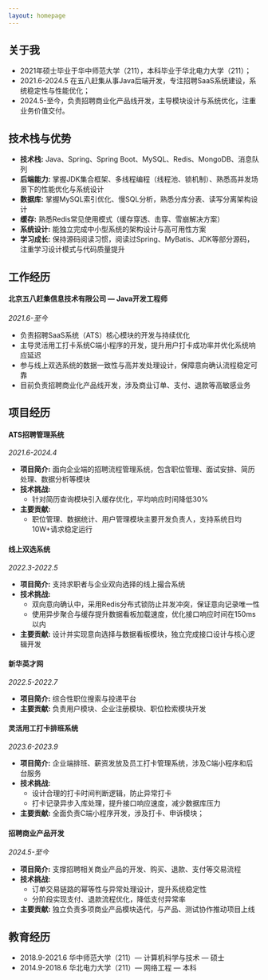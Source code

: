 ```yaml
---
layout: homepage
---
```


## 关于我

- 2021年硕士毕业于华中师范大学（211），本科毕业于华北电力大学（211）；
- 2021.6-2024.5 在五八赶集从事Java后端开发，专注招聘SaaS系统建设，系统稳定性与性能优化；
- 2024.5-至今，负责招聘商业化产品线开发，主导模块设计与系统优化，注重业务价值交付。

## 技术栈与优势

- **技术栈:** Java、Spring、Spring Boot、MySQL、Redis、MongoDB、消息队列
- **后端能力:** 掌握JDK集合框架、多线程编程（线程池、锁机制）、熟悉高并发场景下的性能优化与系统设计
- **数据库:** 掌握MySQL索引优化、慢SQL分析，熟悉分库分表、读写分离架构设计
- **缓存:** 熟悉Redis常见使用模式（缓存穿透、击穿、雪崩解决方案）
- **系统设计:** 能独立完成中小型系统的架构设计与高可用性方案
- **学习成长:** 保持源码阅读习惯，阅读过Spring、MyBatis、JDK等部分源码，注重学习设计模式与代码质量提升

## 工作经历

#### 北京五八赶集信息技术有限公司 — Java开发工程师
*2021.6-至今*

- 负责招聘SaaS系统（ATS）核心模块的开发与持续优化
- 主导灵活用工打卡系统C端小程序的开发，提升用户打卡成功率并优化系统响应延迟
- 参与线上双选系统的数据一致性与高并发处理设计，保障意向确认流程稳定可靠
- 目前负责招聘商业化产品线开发，涉及商业订单、支付、退款等高敏感业务

## 项目经历

#### ATS招聘管理系统
*2021.6-2024.4*

- **项目简介:** 面向企业端的招聘流程管理系统，包含职位管理、面试安排、简历处理、数据分析等模块
- **技术挑战:**
    - 针对简历查询模块引入缓存优化，平均响应时间降低30%
- **主要贡献:**
    - 职位管理、数据统计、用户管理模块主要开发负责人，支持系统日均10W+请求稳定运行

#### 线上双选系统
*2022.3-2022.5*

- **项目简介:** 支持求职者与企业双向选择的线上撮合系统
- **技术挑战:**
    - 双向意向确认中，采用Redis分布式锁防止并发冲突，保证意向记录唯一性
    - 使用异步聚合与缓存提升数据看板加载速度，优化接口响应时间在150ms以内
- **主要贡献:** 设计并实现意向选择与数据看板模块，独立完成接口设计与核心逻辑开发

#### 新华英才网
*2022.5-2022.7*

- **项目简介:** 综合性职位搜索与投递平台
- **主要贡献:** 负责用户模块、企业注册模块、职位检索模块开发

#### 灵活用工打卡排班系统
*2023.6-2023.9*

- **项目简介:** 企业端排班、薪资发放及员工打卡管理系统，涉及C端小程序和后台服务
- **技术挑战:**
    - 设计合理的打卡时间判断逻辑，防止异常打卡
    - 打卡记录异步入库处理，提升接口响应速度，减少数据库压力
- **主要贡献:** 全面负责C端小程序开发，涉及打卡、申诉模块；

#### 招聘商业产品开发
*2024.5-至今*

- **项目简介:** 支撑招聘相关商业产品的开发、购买、退款、支付等交易流程
- **技术挑战:**
    - 订单交易链路的幂等性与异常处理设计，提升系统稳定性
    - 分阶段实现支付、退款流程优化，降低支付异常率
- **主要贡献:** 独立负责多项商业产品模块迭代，与产品、测试协作推动项目上线

## 教育经历

- 2018.9-2021.6 华中师范大学（211）— 计算机科学与技术 — 硕士
- 2014.9-2018.6 华北电力大学（211）— 网络工程 — 本科
